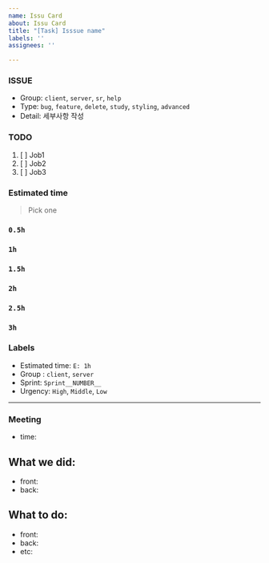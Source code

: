 ```yaml
---
name: Issu Card
about: Issu Card
title: "[Task] Isssue name"
labels: ''
assignees: ''

---
```


### ISSUE
- Group:  `client`, `server`, `sr`, `help`
- Type: `bug`, `feature`, `delete`, `study`, `styling`, `advanced`
- Detail: 세부사항 작성
### TODO
1. [ ] Job1
2. [ ] Job2
3. [ ] Job3
### Estimated time
> Pick one
### `0.5h`
### `1h`
### `1.5h`
### `2h`
### `2.5h`
### `3h`
### Labels
- Estimated time: `E: 1h`
- Group : `client`, `server`
- Sprint: `Sprint__NUMBER__`
- Urgency: `High`, `Middle`, `Low`
---
### Meeting
- time:
## What we did:
- front:
- back:
## What to do:
- front:
- back:
- etc:
